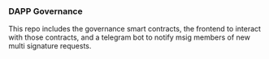 ### DAPP Governance

This repo includes the governance smart contracts, the frontend to interact with those contracts, and a telegram bot to notify msig members of new multi signature requests.